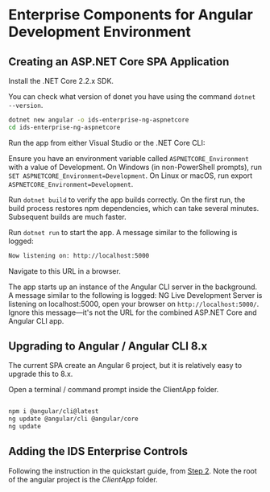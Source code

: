 # Enterprise Components for Angular Development Environment

## Creating an ASP.NET Core SPA Application

Install the .NET Core 2.2.x SDK.

You can check what version of donet you have using the command `dotnet --version`.

```sh
dotnet new angular -o ids-enterprise-ng-aspnetcore
cd ids-enterprise-ng-aspnetcore
```

Run the app from either Visual Studio or the .NET Core CLI:

Ensure you have an environment variable called `ASPNETCORE_Environment` with a value of Development. On Windows (in non-PowerShell prompts), run `SET ASPNETCORE_Environment=Development`. On Linux or macOS, run export `ASPNETCORE_Environment=Development`.

Run `dotnet build` to verify the app builds correctly. On the first run, the build process restores npm dependencies, which can take several minutes. Subsequent builds are much faster.

Run `dotnet run` to start the app. A message similar to the following is logged:

```sh
Now listening on: http://localhost:5000
```

Navigate to this URL in a browser.

The app starts up an instance of the Angular CLI server in the background. A message similar to the following is logged: NG Live Development Server is listening on localhost:5000, open your browser on `http://localhost:5000/`. Ignore this message—it's not the URL for the combined ASP.NET Core and Angular CLI app.

## Upgrading to Angular / Angular CLI 8.x

The current SPA create an Angular 6 project, but it is relatively easy to upgrade this to 8.x.

Open a terminal / command prompt inside the ClientApp folder.

```sh

npm i @angular/cli@latest
ng update @angular/cli @angular/core
ng update
```

## Adding the IDS Enterprise Controls

Following the instruction in the quickstart guide, from [Step 2](#Step2).  Note the root of the angular project is the *ClientApp* folder.

[#Step2]:QUICKSTART.md#Step-2-:-Install-Packages
